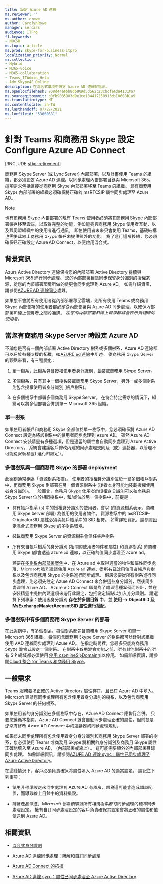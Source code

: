 ```yaml
---
title: 設定 Azure AD 連線
ms.reviewer: ''
ms.author: crowe
author: CarolynRowe
manager: serdars
audience: ITPro
f1.keywords:
- NOCSH
ms.topic: article
ms.prod: skype-for-business-itpro
localization_priority: Normal
ms.collection:
- Hybrid
- M365-voice
- M365-collaboration
- Teams_ITAdmin_Help
- Adm_Skype4B_Online
description: 在混合式環境中設定 Azure AD 連線的指示。
ms.openlocfilehash: 208d44a9bb8db909d5d562b23cbcfeada41318a7
ms.sourcegitcommit: d0fb9035903d9e1ce184417250913db10608b1a9
ms.translationtype: MT
ms.contentlocale: zh-TW
ms.lasthandoff: 07/29/2021
ms.locfileid: "53660681"
---
```

# <a name="configure-azure-ad-connect-for-teams-and-skype-for-business"></a>針對 Teams 和商務用 Skype 設定 Configure Azure AD Connect

[!INCLUDE [sfbo-retirement](../../Hub/includes/sfbo-retirement.md)]

 
商務用 Skype Server (或 Lync Server) 內部部署，以及計畫使用 Teams 的組織，都必須設定 Azure AD 連線，以同步處理內部部署目錄與 Microsoft 365。 這項需求包括直接從商務用 Skype 內部部署移至 Teams 的組織。 具有商務用 Skype 內部部署的組織必須確保將正確的 msRTCSIP 屬性同步處理至 Azure AD。

> [!NOTE]
> 也有商務用 Skype 內部部署的現有 Teams 使用者必須將其商務用 Skype 內部部署帳戶移至雲端，以取得完整的功能，例如能夠與商務用 Skype 使用者互動，以及與同盟組織中的使用者進行通訊。 即使使用者未來只會使用 Teams，基礎結構也需要此線上商務用 Skype 帳戶來提供額外的功能。 為了進行這項移轉，您必須確保已正確設定 Azure AD Connect，以便啟用混合式。
 

## <a name="background-information"></a>背景資訊

Azure Active Directory 連線保持您的內部部署 Active Directory 持續與 Microsoft 365 進行同步處理。 您的內部部署目錄同步保留身分識別的授權來源，從您的內部部署環境所做的變更會同步處理到 Azure AD。 如需詳細資訊，請參閱[AZURE AD 連線同步](/azure/active-directory/hybrid/how-to-connect-sync-whatis)處理。  

如果您不會將所有使用者從內部部署移至雲端，則所有使用 Teams 或商務用 Skype 內部部署的使用者都必須從內部部署與 Azure AD 同步處理，以確保內部部署和線上使用者之間的通訊。 *在您的內部部署和線上目錄都將會表示貴組織的使用者。*


## <a name="configuring-azure-ad-when-you-have-skype-for-business-server"></a>當您有商務用 Skype Server 時設定 Azure AD 

不論您是否有一個內部部署 Active Directory 樹系或多個樹系，Azure AD 連線都可以用於各種支援的拓撲，如[AZURE ad 連線](/azure/active-directory/hybrid/plan-connect-topologies)中所述。 從商務用 Skype Server 的觀點來看，有三種變化： 

1. 單一樹系，此樹系包含授權使用者身分識別，並裝載商務用 Skype Server。 

2. 多個樹系，只有其中一個樹系裝載商務用 Skype Server，另外一或多個樹系則包含授權使用者身分識別 (帳戶樹系)。 

3. 在多個樹系中部署多個商務用 Skype Server。 在符合特定需求的情況下，組織可以將多個部署合併到單一 Microsoft 365 組織。

### <a name="single-forest"></a>單一樹系 

如果使用者帳戶和商務用 Skype 全都位於單一樹系中，您必須確保將 Azure AD Connect 設定為將該樹系中的使用者同步處理到 Azure AD。  雖然 Azure AD Connect 安裝精靈有多種選項，但是適當的屬性會自動同步處理到 Azure Active Directory。 系統會建議客戶修改內建的同步處理規則及（或）連接器，以管理不可能從安裝精靈) 進行的設定 (。  

### <a name="multiple-forests-with-one-skype-for-business-deployment"></a>多個樹系與一個商務用 Skype 的部署 deployment 

此案例通常稱為「資源樹系拓撲」。 使用者的授權身分識別位於一或多個帳戶樹系中，而商務用 Skype 則部署在另一個資源樹系中 (後者本身可能也裝載授權使用者身分識別)。 一般而言，商務用 Skype 使用者的授權身分識別可以和商務用 Skype Server 位於相同樹系中，和/或位於另一個樹系中，前提是： 

- 具有帳戶樹系 (s) 中的授權身分識別的使用者，會以 (的資源樹系表示，商務用 Skype Server 部署) 為停用的使用者物件。 資源樹系中的 msRTCSIP-OriginatorSID 屬性必須與帳戶樹系中的 SID 相符。 如需詳細資訊，請參閱[設定混合式商務用 Skype 的多樹系環境](configure-a-multi-forest-environment-for-hybrid.md)。

- 裝載商務用 Skype Server 的資源樹系會信任帳戶樹系。  

- 所有來自帳戶樹系的身分識別 (相關的使用者物件和屬性) 和資源樹系) 的商務用 Skype (都會透過 azure ad 連線，以正確的值同步處理至 azure ad。  

  若要在[多樹系內部部署案例](configure-a-multi-forest-environment-for-hybrid.md)中，在 Azure ad 中取得適當的物件和屬性同步處理，Microsoft 強烈建議使用 Azure ad 連線，從所有已啟用使用者帳戶的樹系以及包含商務用 Skype 的樹系進行同步處理。 假設您要從所有樹系進行同步處理，則必須先設定 Azure AD Connect 來合併這些身分識別，然後同步處理到 Azure AD。 Azure AD Connect 即是為了處理這種案例而設計，並在安裝精靈中提供內建選項來進行此設定，包括設定錨點以加入身分識別。 請選擇下列專案：使用者身分識別 **存在於多個目錄** 中，並 **使用--> ObjectSID 及 MsExchangeMasterAccountSID 屬性進行搭配**。


### <a name="multiple-skype-for-business-server-deployments-in-multiple-forests"></a>多個樹系中有多個商務用 Skype Server 的部署 

在此案例中，有多個樹系，每個樹系都包含商務用 Skype Server 和單一 Microsoft 365 組織。 每個包含商務用 Skype Server 的樹系都可以針對該組織使用 AAD 連線同步處理到 Azure AD。 在指定時間裡，您最多只能為商務用 Skype 混合式設定一個樹系。 在樹系中啟用混合功能之前，所有其他樹系中的所有 SIP 網域都必須使用 [停用 csonlineSipDomain](/powershell/module/skype/disable-csonlinesipdomain)加以停用。 如需詳細資訊，請參閱[Cloud 整合 for Teams 和商務用 Skype](cloud-consolidation.md)。

## <a name="general-requirements"></a>一般需求 

Teams 服務要求正確的 Active Directory 屬性存在，且已在 Azure AD 中填入。 Microsoft 建議您同步處理所有包含使用者身分識別的樹系，以及包含商務用 Skype Server 的任何樹系。

 如果使用者的身分識別在多個樹系中存在，Azure AD Connect 應執行合併。 只要您遵循本指南，Azure AD Connect 就會自動同步處理正確的屬性，但前提是您沒有修改 Azure AD Connect 中的連接器或同步處理規則。 
  
如果您未同步處理所有包含使用者身分身分識別和商務用 Skype Server 部署的樹系，您必須使用 Teams 或商務用 Skype 將相關的身分識別及商務用 Skype 屬性正確地填入至 Azure AD， (內部部署或線上) 。 這可能需要額外的內部部署目錄同步處理。 如需詳細資訊，請參閱[AZURE AD 連線 sync：屬性已同步處理至 Azure Active Directory](/azure/active-directory/hybrid/reference-connect-sync-attributes-synchronized)。

在這種情況下，客戶必須負責確保將屬性填入 Azure AD 的適當設定。 請記住下列事項： 

- 使用非標準設定來同步處理到 Azure AD 有風險，因為這可能會造成錯誤配置，而導致線上目錄中的資料損毀。

- 隨著產品演進，Microsoft 會繼續驗證所有相關樹系都可同步處理的標準同步處理設定。 擁有自訂同步處理設定的客戶負責確保其設定會將正確的屬性和值傳送到 Azure AD。 

## <a name="related-information"></a>相關資訊

- [混合式身分識別](/azure/active-directory/hybrid/whatis-hybrid-identity)

- [Azure AD 連線同步處理：瞭解和自訂同步處理](/azure/active-directory/hybrid/how-to-connect-sync-whatis)

- [Azure AD Connect 的拓撲](/azure/active-directory/hybrid/plan-connect-topologies)

- [Azure AD 連線 sync：屬性已同步處理至 Azure Active Directory](/azure/active-directory/hybrid/reference-connect-sync-attributes-synchronized)